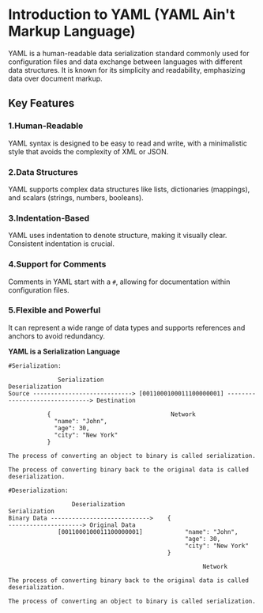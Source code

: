 # Introduction to YAML (YAML Ain't Markup Language)
YAML is a human-readable data serialization standard commonly used for configuration files and data 
exchange between languages with different data structures. It is known for its simplicity and readability, 
emphasizing data over document markup.

## Key Features

### 1.Human-Readable
YAML syntax is designed to be easy to read and write, with a minimalistic style that avoids the complexity of XML or JSON.

### 2.Data Structures
YAML supports complex data structures like lists, dictionaries (mappings), and scalars (strings, numbers, booleans).

### 3.Indentation-Based
YAML uses indentation to denote structure, making it visually clear. Consistent indentation is crucial.

### 4.Support for Comments
Comments in YAML start with a `#`, allowing for documentation within configuration files.

### 5.Flexible and Powerful
It can represent a wide range of data types and supports references and anchors to avoid redundancy.

**YAML is a Serialization Language**
```
#Serialization:

              Serialization                                            Deserialization
Source ----------------------------> [0011000100011100000001] -------------------------------> Destination 

           {                                  Network
             "name": "John",
             "age": 30,
             "city": "New York"
           }

The process of converting an object to binary is called serialization.

The process of converting binary back to the original data is called deserialization.

```
```
#Deserialization:

                  Deserialization                                          Serialization
Binary Data ---------------------------->    {                        ---------------------> Original Data
              [0011000100011100000001]            "name": "John",
                                                  "age": 30,
                                                  "city": "New York"
                                             } 

                                                       Network

The process of converting binary back to the original data is called deserialization.

The process of converting an object to binary is called serialization.
```